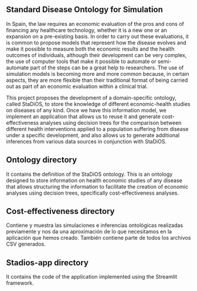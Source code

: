 ## Standard Disease Ontology for Simulation 
In Spain, the law requires an economic evaluation of the pros and cons of financing any healthcare technology, whether it is a new one or an expansion on a pre-existing basis. In order to carry out these evaluations, it is common to propose models that represent how the disease evolves and make it possible to measure both the economic results and the health outcomes of individuals, although their development can be very complex, the use of computer tools that make it possible to automate or semi-automate part of the steps can be a great help to researchers. The use of simulation models is becoming more and more common because, in certain aspects, they are more flexible than their traditional format of being carried out as part of an economic evaluation within a clinical trial.

This project proposes the development of a domain-specific ontology, called StaDiOS, to store the knowledge of different economic-health studies on diseases of any kind. Once we have this information model, we implement an application that allows us to reuse it and generate cost-effectiveness analyses using decision trees for the comparison between different health interventions applied to a population suffering from disease under a specific development, and also allows us to generate additional inferences from various data sources in conjunction with StaDiOS.

## Ontology directory
It contains the definition of the StaDiOS ontology. This is an ontology designed to store information on health economic studies of any disease that allows structuring the information to facilitate the creation of economic analyses using decision trees, specifically cost-effectiveness analyses. 

## Cost-effectiveness directory
Contiene y muestra las simulaciones e inferencias ontológicas realizadas previamente y nos da una aproximación de lo que necesitamos en la aplicación que hemos creado. También contiene parte de todos los archivos CSV generados.

## Stadios-app directory
It contains the code of the application implemented using the Streamlit framework. 